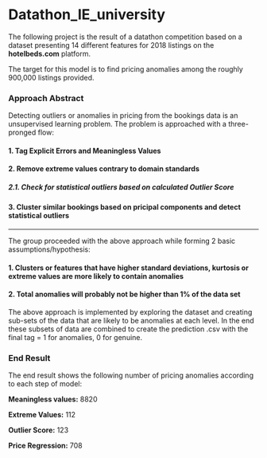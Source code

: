 # Datathon_IE_university
The following project is the result of a datathon competition based on a dataset presenting 14 different features for 2018 listings on the **hotelbeds.com** platform.

The target for this model is to find pricing anomalies among the roughly 900,000 listings provided. 

### Approach Abstract

Detecting outliers or anomalies in pricing from the bookings data is an unsupervised learning problem. The problem is approached with a three-pronged flow:

#### 1. Tag Explicit Errors and Meaningless Values
#### 2. Remove extreme values contrary to domain standards
##### 2.1. Check for statistical outliers based on calculated Outlier Score
#### 3. Cluster similar bookings based on pricipal components and detect statistical outliers



------------------------------------------------------------------------------------------------------------------------



The group proceeded with the above approach while forming 2 basic assumptions/hypothesis:

#### 1. Clusters or features that have higher standard deviations, kurtosis or extreme values are more likely to contain anomalies
#### 2. Total anomalies will probably not be higher than 1% of the data set


The above approach is implemented by exploring the dataset and creating sub-sets of the data  that are likely to be anomalies at each level. In the end these subsets of data are combined to create the prediction .csv with the final tag = 1 for anomalies, 0 for genuine.

### End Result
The end result shows the following number of pricing anomalies according to each step of model:

**Meaningless values:** 8820

**Extreme Values:** 112

**Outlier Score:** 123

**Price Regression:** 708



